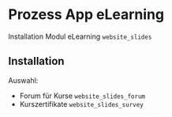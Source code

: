 # Prozess App eLearning
Installation Modul eLearning `website_slides`

## Installation

Auswahl:
* Forum für Kurse  `website_slides_forum`
* Kurszertifikate `website_slides_survey`
